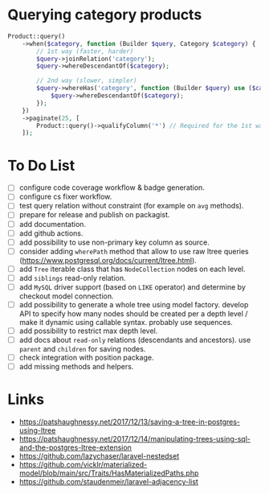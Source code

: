 # Querying category products

[//]: # (TODO: split into 2 separate code blocks)
```php
Product::query()
    ->when($category, function (Builder $query, Category $category) {
        // 1st way (faster, harder)
        $query->joinRelation('category');
        $query->whereDescendantOf($category);

        // 2nd way (slower, simpler)
        $query->whereHas('category', function (Builder $query) use ($category) {
            $query->whereDescendantOf($category);
        });
    })
    ->paginate(25, [
        Product::query()->qualifyColumn('*') // Required for the 1st way
    ]);
```


# To Do List
- [ ] configure code coverage workflow & badge generation.
- [ ] configure cs fixer workflow.
- [ ] test query relation without constraint (for example on `avg` methods).
- [ ] prepare for release and publish on packagist.
- [ ] add documentation.
- [ ] add github actions.
- [ ] add possibility to use non-primary key column as source.
- [ ] consider adding `wherePath` method that allow to use raw ltree queries (https://www.postgresql.org/docs/current/ltree.html).
- [ ] add `Tree` iterable class that has `NodeCollection` nodes on each level.
- [ ] add `siblings` read-only relation.
- [ ] add `MySQL` driver support (based on `LIKE` operator) and determine by checkout model connection.
- [ ] add possibility to generate a whole tree using model factory. develop API to specify how many nodes should be created per a depth level / make it dynamic using callable syntax. probably use sequences.
- [ ] add possibility to restrict max depth level.
- [ ] add docs about `read-only` relations (descendants and ancestors). use `parent` and `children` for saving nodes.
- [ ] check integration with position package.
- [ ] add missing methods and helpers.

# Links
- https://patshaughnessy.net/2017/12/13/saving-a-tree-in-postgres-using-ltree
- https://patshaughnessy.net/2017/12/14/manipulating-trees-using-sql-and-the-postgres-ltree-extension
- https://github.com/lazychaser/laravel-nestedset
- https://github.com/vicklr/materialized-model/blob/main/src/Traits/HasMaterializedPaths.php
- https://github.com/staudenmeir/laravel-adjacency-list

